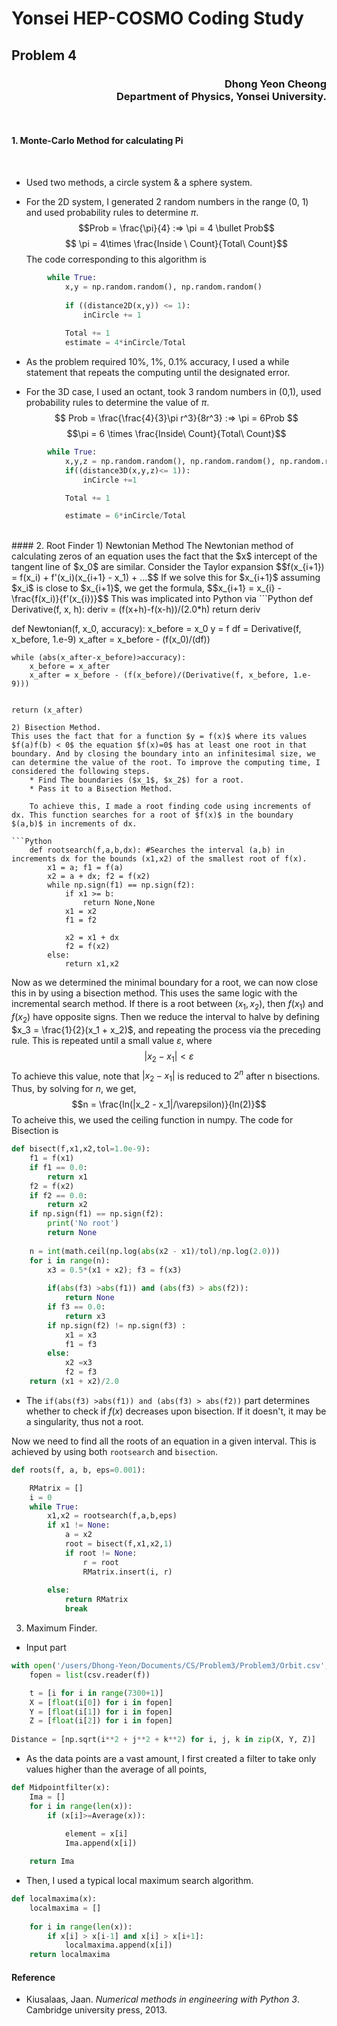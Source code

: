 # Yonsei HEP-COSMO Coding Study
## Problem 4
### <div style="text-align: right"> Dhong Yeon Cheong<br>Department of Physics, Yonsei University.
<br>

#### 1. Monte-Carlo Method for calculating Pi
<br>

* Used two methods, a circle system & a sphere system. 

* For the 2D system, I generated 2 random numbers in the range (0, 1) and used probability rules to determine $\pi$. $$Prob = \frac{\pi}{4} :=> \pi = 4 \bullet Prob$$
$$ \pi = 4\times \frac{Inside \ Count}{Total\ Count}$$
The code corresponding to this algorithm is 
```Python
        while True:
            x,y = np.random.random(), np.random.random()
        
            if ((distance2D(x,y)) <= 1):
                inCircle += 1
        
            Total += 1
            estimate = 4*inCircle/Total
```
* As the problem required 10%, 1%, 0.1% accuracy, I used a while statement that repeats the computing until the designated error.

* For the 3D case, I used an octant, took 3 random numbers in (0,1), used probability rules to determine the value of $\pi$.$$ Prob = \frac{\frac{4}{3}\pi r^3}{8r^3} :=> \pi = 6Prob $$ $$\pi = 6 \times \frac{Inside\ Count}{Total\ Count}$$
```Python
        while True:
            x,y,z = np.random.random(), np.random.random(), np.random.random()
            if((distance3D(x,y,z)<= 1)):
                inCircle +=1

            Total += 1

            estimate = 6*inCircle/Total
```
<br>
#### 2. Root Finder
1) Newtonian Method
The Newtonian method of calculating zeros of an equation uses the fact that the $x$ intercept of the tangent line of $x_0$ are similar. Consider the Taylor expansion $$f(x_{i+1}) = f(x_i) + f'(x_i)(x_{i+1} - x_1) + ...$$
If we solve this for $x_{i+1}$ assuming $x_i$ is close to $x_{i+1}$, we get the formula, $$x_{i+1} = x_{i} - \frac{f(x_i)}{f'(x_{i})}$$
This was implicated into Python via
```Python
def Derivative(f, x, h):
    deriv = (f(x+h)-f(x-h))/(2.0*h)
    return deriv

def Newtonian(f, x_0, accuracy):
    x_before = x_0
    y = f
    df = Derivative(f, x_before, 1.e-9)
    x_after = x_before - (f(x_0)/(df))
    
    while (abs(x_after-x_before)>accuracy):
        x_before = x_after
        x_after = x_before - (f(x_before)/(Derivative(f, x_before, 1.e-9)))


    return (x_after)
```
2) Bisection Method.
This uses the fact that for a function $y = f(x)$ where its values $f(a)f(b) < 0$ the equation $f(x)=0$ has at least one root in that boundary. And by closing the boundary into an infinitesimal size, we can determine the value of the root. To improve the computing time, I considered the following steps.
    * Find The boundaries ($x_1$, $x_2$) for a root.
    * Pass it to a Bisection Method.
    
    To achieve this, I made a root finding code using increments of dx. This function searches for a root of $f(x)$ in the boundary $(a,b)$ in increments of dx. 

```Python
    def rootsearch(f,a,b,dx): #Searches the interval (a,b) in increments dx for the bounds (x1,x2) of the smallest root of f(x).
        x1 = a; f1 = f(a)
        x2 = a + dx; f2 = f(x2)
        while np.sign(f1) == np.sign(f2):
            if x1 >= b:
                return None,None
            x1 = x2
            f1 = f2
        
            x2 = x1 + dx
            f2 = f(x2)
        else:
            return x1,x2
```
Now as we determined the minimal boundary for a root, we can now close this in by using a bisection method. This uses the same logic with the incremental search method. If there is a root between $(x_1, x_2)$, then $f(x_1)$ and $f(x_2)$ have opposite signs. Then we reduce the interval to halve by defining $x_3 = \frac{1}{2}(x_1 + x_2)$, and repeating the process via the preceding rule. 
This is repeated until a small value $\varepsilon$, where $$ |x_2 - x_1| < \varepsilon $$ To achieve this value, note that $|x_2 - x_1|$ is reduced to $2^n$ after n bisections. Thus, by solving for $n$, we get, $$n = \frac{ln(|x_2 - x_1|/\varepsilon)}{ln(2)}$$ To acheive this, we used the ceiling function in numpy. 
The code for Bisection is 
```Python
def bisect(f,x1,x2,tol=1.0e-9):
    f1 = f(x1)
    if f1 == 0.0:
        return x1
    f2 = f(x2)
    if f2 == 0.0:
        return x2
    if np.sign(f1) == np.sign(f2):
        print('No root')
        return None
    
    n = int(math.ceil(np.log(abs(x2 - x1)/tol)/np.log(2.0)))
    for i in range(n):
        x3 = 0.5*(x1 + x2); f3 = f(x3)
        
        if(abs(f3) >abs(f1)) and (abs(f3) > abs(f2)):
            return None
        if f3 == 0.0:
            return x3
        if np.sign(f2) != np.sign(f3) :
            x1 = x3
            f1 = f3
        else:
            x2 =x3
            f2 = f3
    return (x1 + x2)/2.0

```
* The ```if(abs(f3) >abs(f1)) and (abs(f3) > abs(f2))``` part determines whether to check if $f(x)$ decreases upon bisection. If it doesn't, it may be a singularity, thus not a root.  

Now we need to find all the roots of an equation in a given interval. This is achieved by using both ```rootsearch``` and ```bisection```. 
```Python
def roots(f, a, b, eps=0.001):

    RMatrix = []
    i = 0
    while True:
        x1,x2 = rootsearch(f,a,b,eps)
        if x1 != None:
            a = x2
            root = bisect(f,x1,x2,1)
            if root != None:
                r = root 
                RMatrix.insert(i, r)
                
        else:
            return RMatrix
            break
```

3. Maximum Finder.
* Input part
```python 
with open('/users/Dhong-Yeon/Documents/CS/Problem3/Problem3/Orbit.csv', "r", newline = "") as f:
    fopen = list(csv.reader(f))

    t = [i for i in range(7300+1)]
    X = [float(i[0]) for i in fopen] 
    Y = [float(i[1]) for i in fopen]
    Z = [float(i[2]) for i in fopen]
    
Distance = [np.sqrt(i**2 + j**2 + k**2) for i, j, k in zip(X, Y, Z)]
```
* As the data points are a vast amount, I first created a filter to take only values higher than the average of all points, 
```Python
def Midpointfilter(x):
    Ima = []
    for i in range(len(x)):
        if (x[i]>=Average(x)):
            
            element = x[i]
            Ima.append(x[i])

    return Ima
```
* Then, I used a typical local maximum search algorithm. 
```Python
def localmaxima(x):
    localmaxima = []
  
    for i in range(len(x)):     
        if x[i] > x[i-1] and x[i] > x[i+1]:
            localmaxima.append(x[i])
    return localmaxima
```

#### Reference
* Kiusalaas, Jaan. *Numerical methods in engineering with Python 3*. Cambridge university press, 2013.